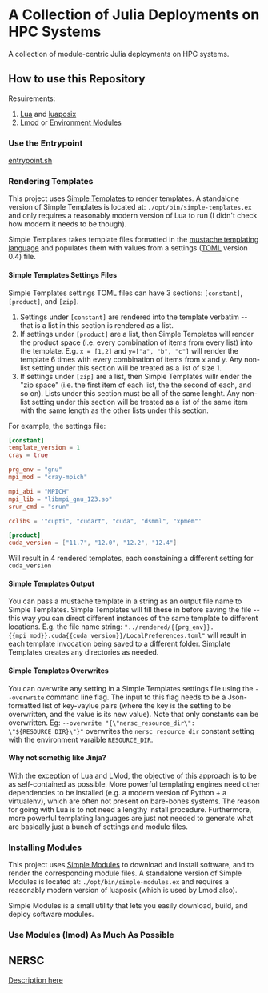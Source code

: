 # A Collection of Julia Deployments on HPC Systems

A collection of module-centric Julia deployments on HPC systems.

## How to use this Repository

Resuirements:
1. [Lua](https://www.lua.org/download.html) and
   [luaposix](https://github.com/luaposix/luaposix)
2. [Lmod](https://lmod.readthedocs.io/en/latest/030_installing.html) or
   [Environment Modules](https://modules.readthedocs.io/en/latest/INSTALL.html)

### Use the Entrypoint

[entrypoint.sh](./entrypoint.sh)

### Rendering Templates

This project uses [Simple
Templates](https://gitlab.blaschke.science/nersc/simple-templates) to render
templates. A standalone version of Simple Templates is located at:
`./opt/bin/simple-templates.ex` and only requires a reasonably modern version
of Lua to run (I didn't check how modern it needs to be though).

Simple Templates takes template files formatted in the [mustache templating
language](https://mustache.github.io/) and populates them with values from a
settings ([TOML](https://toml.io/en/) version 0.4) file.

#### Simple Templates Settings Files

Simple Templates settings TOML files can have 3 sections: `[constant]`,
`[product]`, and `[zip]`.
1. Settings under `[constant]` are rendered into the template verbatim -- that
   is a list in this section is rendered as a list.
2. If settings under `[product]` are a list, then Simple Templates will render
   the product space (i.e. every combination of items from every list) into the
   template. E.g. `x = [1,2]` and `y=["a", "b", "c"]` will render the template
   6 times with every combination of items from `x` and `y`. Any non-list
   setting under this section will be treated as a list of size 1.
3. If settings under `[zip]` are a list, then Simple Templates willr ender the
   "zip space" (i.e. the first item of each list, the the second of each, and
   so on). Lists under this section must be all of the same lenght. Any
   non-list setting under this section will be treated as a list of the same
   item with the same length as the other lists under this section.

For example, the settings file:
```toml
[constant]
template_version = 1
cray = true

prg_env = "gnu"
mpi_mod = "cray-mpich"

mpi_abi = "MPICH"
mpi_lib = "libmpi_gnu_123.so"
srun_cmd = "srun"

cclibs = '"cupti", "cudart", "cuda", "dsmml", "xpmem"'

[product]
cuda_version = ["11.7", "12.0", "12.2", "12.4"]
```
Will result in 4 rendered templates, each constaining a different setting for
`cuda_version`

#### Simple Templates Output

You can pass a mustache template in a string as an output file name to Simple
Templates. Simple Templates will fill these in before saving the file -- this
way you can direct different instances of the same template to different
locations. E.g. the file name string:
`"../rendered/{{prg_env}}.{{mpi_mod}}.cuda{{cuda_version}}/LocalPreferences.toml"`
will result in each template invocation being saved to a different folder.
Simplate Templates creates any directories as needed.

#### Simple Templates Overwrites

You can overwrite any setting in a Simple Templates settings file using the
`--overwrite` command line flag. The input to this flag needs to be a
Json-formatted list of key-vaylue pairs (where the key is the setting to be
overwritten, and the value is its new value). Note that only constants can be
overwritten. Eg: `--overwrite "{\"nersc_resource_dir\": \"${RESOURCE_DIR}\"}"`
overwrites the `nersc_resource_dir` constant setting with the environment
varaible `RESOURCE_DIR`.

#### Why not somethig like Jinja?

With the exception of Lua and LMod, the objective of this approach is to be as
self-contained as possible. More powerful templating engines need other
dependencies to be installed (e.g. a modern version of Python + a virtualenv),
which are often not present on bare-bones systems. The reason for going with
Lua is to not need a lengthy install procedure. Furthermore, more powerful
templating languages are just not needed to generate what are basically just a
bunch of settings and module files.

### Installing Modules

This project uses [Simple
Modules](https://gitlab.blaschke.science/nersc/simple-modules) to download and
install software, and to render the corresponding module files. A standalone
version of Simple Modules is located at: `./opt/bin/simple-modules.ex` and
requires a reasonably modern version of luaposix (which is used by Lmod also).

Simple Modules is a small utility that lets you easily download, build, and
deploy software modules.

### Use Modules (lmod) As Much As Possible

## NERSC

[Description here](./nersc/README.md)
